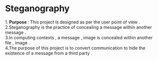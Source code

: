 # Steganography <br>
1.<b> Purpose </b>: This project is designed as per the user point of view . <br>
2.Steganography is the practice of concealing a message within another message .<br> 
3.In computing contexts , a message , image is concealed within another file , image .<br> 
4.The purpose of this project is to convert communication  to hide the existence of a message from a third party .
